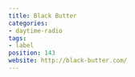 ```yaml
---
title: Black Butter
categories:
- daytime-radio
tags:
- label
position: 143
website: http://black-butter.com/
---
```


